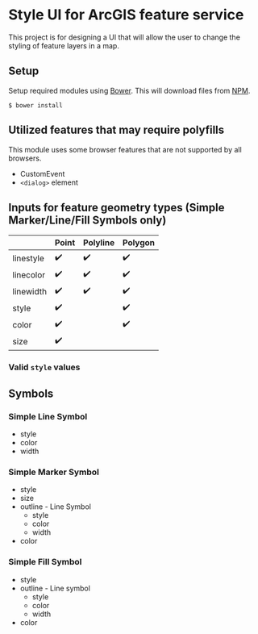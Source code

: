 ﻿Style UI for ArcGIS feature service
===================================

This project is for designing a UI that will allow the user to change the styling of feature layers in a map.

## Setup ##

Setup required modules using [Bower]. This will download files from [NPM].

    $ bower install

## Utilized features that may require polyfills ##

This module uses some browser features that are not supported by all browsers.

* CustomEvent
* `<dialog>` element

## Inputs for feature geometry types (Simple Marker/Line/Fill Symbols only) ##

<!-- Table is Github-flavored markdown markup -->

|         |Point             |Polyline          |Polygon           |
|---------|------------------|------------------|------------------|
|linestyle|:heavy_check_mark:|:heavy_check_mark:|:heavy_check_mark:|
|linecolor|:heavy_check_mark:|:heavy_check_mark:|:heavy_check_mark:|
|linewidth|:heavy_check_mark:|:heavy_check_mark:|:heavy_check_mark:|
|style    |:heavy_check_mark:|                  |:heavy_check_mark:|
|color    |:heavy_check_mark:|                  |:heavy_check_mark:|
|size     |:heavy_check_mark:|                  |                  |

### Valid `style` values ###



## Symbols ##

### Simple Line Symbol ###

* style
* color
* width

### Simple Marker Symbol ###

* style
* size
* outline - Line Symbol
    * style
    * color
    * width
* color

### Simple Fill Symbol ###

* style
* outline - Line symbol
    * style
    * color
    * width
* color

[Bower]:http://bower.io
[NPM]:https://www.npmjs.com/